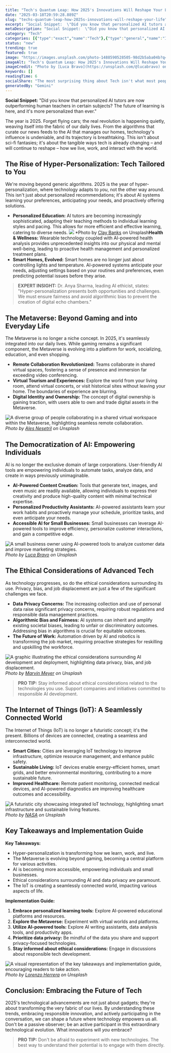 ```yaml
---
title: "Tech's Quantum Leap: How 2025's Innovations Will Reshape Your Life"
date: "2025-03-18T20:59:28.889Z"
slug: "techs-quantum-leap-how-2025s-innovations-will-reshape-your-life"
excerpt: "Social Snippet:  \"Did you know that personalized AI tutors are now outperforming human teachers in certain subjects?  The future of learning is here, and it's more personalized than ever.\""
metaDescription: "Social Snippet:  \"Did you know that personalized AI tutors are now outperforming human teachers in certain subjects?  The future of learning is here, and i..."
category: "Tech"
categories: [{"type":"exact","name":"Tech"},{"type":"general","name":"Innovation"},{"type":"medium","name":"Software Engineering"},{"type":"specific","name":"Artificial Intelligence"},{"type":"niche","name":"Deep Learning"}]
status: "new"
trending: true
featured: true
image: "https://images.unsplash.com/photo-1488590528505-98d2b5aba04b?q=85&w=1200&fit=max&fm=webp&auto=compress"
imageAlt: "Tech's Quantum Leap: How 2025's Innovations Will Reshape Your Life"
imageCredit: "Photo by [Luca Bravo](https://unsplash.com/@lucabravo) on Unsplash"
keywords: []
readingTime: 6
socialShare: "The most surprising thing about Tech isn't what most people think. Find out what experts really say about this game-changing topic."
generatedBy: "Gemini"
---
```




**Social Snippet:**  "Did you know that personalized AI tutors are now outperforming human teachers in certain subjects?  The future of learning is here, and it's more personalized than ever."

The year is 2025.  Forget flying cars; the real revolution is happening quietly, weaving itself into the fabric of our daily lives.  From the algorithms that curate our news feeds to the AI that manages our homes, technology's influence is undeniable, and its trajectory is breathtaking.  This isn't about sci-fi fantasies; it's about the tangible ways tech is already changing – and will continue to reshape – how we live, work, and interact with the world.

## The Rise of Hyper-Personalization: Tech Tailored to You

We're moving beyond generic algorithms.  2025 is the year of hyper-personalization, where technology adapts to *you*, not the other way around.  This isn't just about personalized recommendations; it's about AI systems learning your preferences, anticipating your needs, and proactively offering solutions.

*   **Personalized Education:** AI tutors are becoming increasingly sophisticated, adapting their teaching methods to individual learning styles and pacing.  This allows for more efficient and effective learning, catering to diverse needs. ![   ](https://images.unsplash.com/photo-1556742044-3c52d6e88c62?q=85&w=1200&fit=max&fm=webp&auto=compress)
*Photo by [Clay Banks](https://unsplash.com/@claybanks) on Unsplash**Health & Wellness:**  Wearable technology coupled with AI-powered health analysis provides unprecedented insights into our physical and mental well-being, leading to proactive health management and personalized treatment plans.
*   **Smart Homes, Evolved:**  Smart homes are no longer just about controlling lights and temperature.  AI-powered systems anticipate your needs, adjusting settings based on your routines and preferences, even predicting potential issues before they arise.

> **EXPERT INSIGHT:** Dr. Anya Sharma, leading AI ethicist, states: "Hyper-personalization presents both opportunities and challenges.  We must ensure fairness and avoid algorithmic bias to prevent the creation of digital echo chambers."

## The Metaverse: Beyond Gaming and into Everyday Life

The Metaverse is no longer a niche concept.  In 2025, it's seamlessly integrated into our daily lives.  While gaming remains a significant component, the Metaverse is evolving into a platform for work, socializing, education, and even shopping.

*   **Remote Collaboration Revolutionized:**  Teams collaborate in shared virtual spaces, fostering a sense of presence and immersion far exceeding video conferencing.
*   **Virtual Tourism and Experiences:** Explore the world from your living room, attend virtual concerts, or visit historical sites without leaving your home.  The boundaries of experience are blurring.
*   **Digital Identity and Ownership:**  The concept of digital ownership is gaining traction, with users able to own and trade digital assets in the Metaverse.

![A diverse group of people collaborating in a shared virtual workspace within the Metaverse, highlighting seamless remote collaboration.](https://images.unsplash.com/photo-1531297484001-80022131f5a1?q=85&w=1200&fit=max&fm=webp&auto=compress)
*Photo by [Ales Nesetril](https://unsplash.com/@alesnesetril) on Unsplash*

## The Democratization of AI: Empowering Individuals

AI is no longer the exclusive domain of large corporations.  User-friendly AI tools are empowering individuals to automate tasks, analyze data, and create in ways previously unimaginable.

*   **AI-Powered Content Creation:**  Tools that generate text, images, and even music are readily available, allowing individuals to express their creativity and produce high-quality content with minimal technical expertise.
*   **Personalized Productivity Assistants:**  AI-powered assistants learn your work habits and proactively manage your schedule, prioritize tasks, and even anticipate your needs.
*   **Accessible AI for Small Businesses:**  Small businesses can leverage AI-powered tools to improve efficiency, personalize customer interactions, and gain a competitive edge.

![A small business owner using AI-powered tools to analyze customer data and improve marketing strategies.](https://images.unsplash.com/photo-1488590528505-98d2b5aba04b?q=85&w=1200&fit=max&fm=webp&auto=compress)
*Photo by [Luca Bravo](https://unsplash.com/@lucabravo) on Unsplash*

## The Ethical Considerations of Advanced Tech

As technology progresses, so do the ethical considerations surrounding its use.  Privacy, bias, and job displacement are just a few of the significant challenges we face.

*   **Data Privacy Concerns:**  The increasing collection and use of personal data raise significant privacy concerns, requiring robust regulations and responsible data management practices.
*   **Algorithmic Bias and Fairness:**  AI systems can inherit and amplify existing societal biases, leading to unfair or discriminatory outcomes.  Addressing bias in algorithms is crucial for equitable outcomes.
*   **The Future of Work:**  Automation driven by AI and robotics is transforming the job market, requiring proactive strategies for reskilling and upskilling the workforce.

![A graphic illustrating the ethical considerations surrounding AI development and deployment, highlighting data privacy, bias, and job displacement.](https://images.unsplash.com/photo-1519389950473-47ba0277781c?q=85&w=1200&fit=max&fm=webp&auto=compress)
*Photo by [Marvin Meyer](https://unsplash.com/@marvelous) on Unsplash*

> **PRO TIP:**  Stay informed about ethical considerations related to the technologies you use. Support companies and initiatives committed to responsible AI development.

## The Internet of Things (IoT): A Seamlessly Connected World

The Internet of Things (IoT) is no longer a futuristic concept; it's the present.  Billions of devices are connected, creating a seamless and interconnected world.

*   **Smart Cities:**  Cities are leveraging IoT technology to improve infrastructure, optimize resource management, and enhance public safety.
*   **Sustainable Living:**  IoT devices enable energy-efficient homes, smart grids, and better environmental monitoring, contributing to a more sustainable future.
*   **Improved Healthcare:**  Remote patient monitoring, connected medical devices, and AI-powered diagnostics are improving healthcare outcomes and accessibility.

![A futuristic city showcasing integrated IoT technology, highlighting smart infrastructure and sustainable living features.](https://images.unsplash.com/photo-1451187580459-43490279c0fa?q=85&w=1200&fit=max&fm=webp&auto=compress)
*Photo by [NASA](https://unsplash.com/@nasa) on Unsplash*

## Key Takeaways and Implementation Guide

**Key Takeaways:**

*   Hyper-personalization is transforming how we learn, work, and live.
*   The Metaverse is evolving beyond gaming, becoming a central platform for various activities.
*   AI is becoming more accessible, empowering individuals and small businesses.
*   Ethical considerations surrounding AI and data privacy are paramount.
*   The IoT is creating a seamlessly connected world, impacting various aspects of life.

**Implementation Guide:**

1.  **Embrace personalized learning tools:** Explore AI-powered educational platforms and resources.
2.  **Explore the Metaverse:** Experiment with virtual worlds and platforms.
3.  **Utilize AI-powered tools:** Explore AI writing assistants, data analysis tools, and productivity apps.
4.  **Prioritize data privacy:**  Be mindful of the data you share and support privacy-focused technologies.
5.  **Stay informed about ethical considerations:**  Engage in discussions about responsible tech development.

![A visual representation of the key takeaways and implementation guide, encouraging readers to take action.](https://images.unsplash.com/photo-1550745165-9bc0b252726f?q=85&w=1200&fit=max&fm=webp&auto=compress)
*Photo by [Lorenzo Herrera](https://unsplash.com/@lorenzoherrera) on Unsplash*

## Conclusion: Embracing the Future of Tech

2025's technological advancements are not just about gadgets; they're about transforming the very fabric of our lives.  By understanding these trends, embracing responsible innovation, and actively participating in the conversation, we can shape a future where technology empowers us all.  Don't be a passive observer; be an active participant in this extraordinary technological evolution.  What innovations will *you* embrace?

> **PRO TIP:**  Don't be afraid to experiment with new technologies.  The best way to understand their potential is to engage with them directly.


<div class="reading-progress-container">
  <div id="reading-progress" class="reading-progress"></div>
</div>
